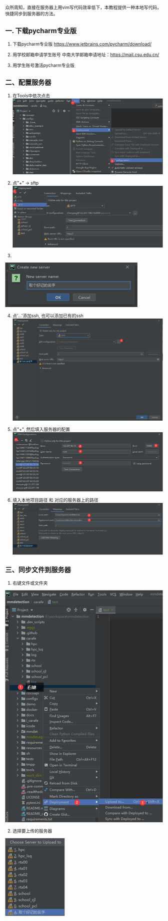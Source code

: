 
众所周知，直接在服务器上用vim写代码效率低下，本教程提供一种本地写代码，快捷同步到服务器的方法。


## 一. 下载pycharm专业版

1. 下载pycharm专业版
https://www.jetbrains.com/pycharm/download/

2. 用学校邮箱申请学生账号
中南大学邮箱申请地址：https://mail.csu.edu.cn/

3. 用学生账号激活pycharm专业版

## 二、配置服务器

1. 在Tools中依次点击
![步骤1](./images/sftp/1.png)

2. 点"+" -> sftp
![步骤2](./images/sftp/2.png)

3.
![步骤3](./images/sftp/3.png)

4. 点'...'添加ssh, 也可以添加已有的ssh
![步骤4](./images/sftp/4.png)

5. 点"+", 然后填入服务器的配置
![步骤5](./images/sftp/5.png)

6. 填入本地项目路径 和 对应的服务器上的路径
![步骤6](./images/sftp/6.png)


## 三、同步文件到服务器

1. 右键文件或文件夹<br>

![步骤7](./images/sftp/7.png)

2. 选择要上传的服务器<br>

![步骤8](./images/sftp/8.png)
